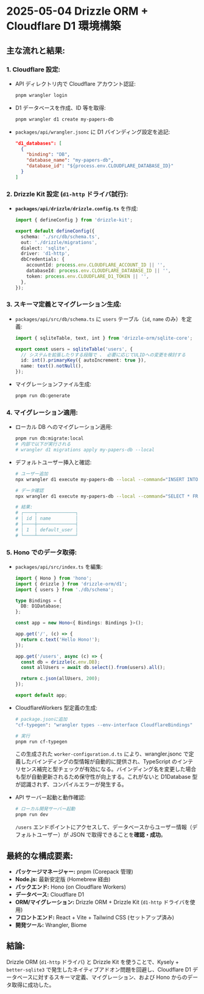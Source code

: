 # 2025-05-04 Drizzle ORM + Cloudflare D1 環境構築

## 主な流れと結果:

### 1. Cloudflare 設定:

- API ディレクトリ内で Cloudflare アカウント認証:

  ```bash
  pnpm wrangler login
  ```

- D1 データベースを作成、ID 等を取得:

  ```bash
  pnpm wrangler d1 create my-papers-db
  ```

- `packages/api/wrangler.jsonc` に D1 バインディング設定を追記:
  ```json
  "d1_databases": [
    {
      "binding": "DB",
      "database_name": "my-papers-db",
      "database_id": "${process.env.CLOUDFLARE_DATABASE_ID}"
    }
  ]
  ```

### 2. Drizzle Kit 設定 (`d1-http` ドライバ試行):

- **`packages/api/drizzle/drizzle.config.ts`** を作成:

  ```typescript
  import { defineConfig } from 'drizzle-kit';

  export default defineConfig({
    schema: './src/db/schema.ts',
    out: './drizzle/migrations',
    dialect: 'sqlite',
    driver: 'd1-http',
    dbCredentials: {
      accountId: process.env.CLOUDFLARE_ACCOUNT_ID || '',
      databaseId: process.env.CLOUDFLARE_DATABASE_ID || '',
      token: process.env.CLOUDFLARE_D1_TOKEN || '',
    },
  });
  ```

### 3. スキーマ定義とマイグレーション生成:

- `packages/api/src/db/schema.ts` に `users` テーブル（`id`, `name` のみ）を定義:

  ```typescript
  import { sqliteTable, text, int } from 'drizzle-orm/sqlite-core';

  export const users = sqliteTable('users', {
    // システムを拡張したりする段階で 、 必要に応じてULIDへの変更を検討する
    id: int().primaryKey({ autoIncrement: true }),
    name: text().notNull(),
  });
  ```

- マイグレーションファイル生成:
  ```bash
  pnpm run db:generate
  ```

### 4. マイグレーション適用:

- ローカル DB へのマイグレーション適用:

  ```bash
  pnpm run db:migrate:local
  # 内部で以下が実行される
  # wrangler d1 migrations apply my-papers-db --local
  ```

- デフォルトユーザー挿入と確認:

  ```bash
  # ユーザー追加
  npx wrangler d1 execute my-papers-db --local --command="INSERT INTO users (name) VALUES ('default_user')"

  # データ確認
  npx wrangler d1 execute my-papers-db --local --command="SELECT * FROM users"

  # 結果:
  # ┌────┬──────────────┐
  # │ id │ name         │
  # ├────┼──────────────┤
  # │ 1  │ default_user │
  # └────┴──────────────┘
  ```

### 5. Hono でのデータ取得:

- `packages/api/src/index.ts` を編集:

  ```typescript
  import { Hono } from 'hono';
  import { drizzle } from 'drizzle-orm/d1';
  import { users } from './db/schema';

  type Bindings = {
    DB: D1Database;
  };

  const app = new Hono<{ Bindings: Bindings }>();

  app.get('/', (c) => {
    return c.text('Hello Hono!');
  });

  app.get('/users', async (c) => {
    const db = drizzle(c.env.DB);
    const allUsers = await db.select().from(users).all();

    return c.json(allUsers, 200);
  });

  export default app;
  ```

- CloudflareWorkers 型定義の生成:

  ```bash
  # package.jsonに追加
  "cf-typegen": "wrangler types --env-interface CloudflareBindings"

  # 実行
  pnpm run cf-typegen
  ```

  この生成された `worker-configuration.d.ts` により、wrangler.jsonc で定義したバインディングの型情報が自動的に提供され、TypeScript のインテリセンス補完と型チェックが有効になる。バインディング名を変更した場合も型が自動更新されるため保守性が向上する。これがないと D1Database 型が認識されず、コンパイルエラーが発生する。

- API サーバー起動と動作確認:

  ```bash
  # ローカル開発サーバー起動
  pnpm run dev
  ```

  `/users` エンドポイントにアクセスして、データベースからユーザー情報（デフォルトユーザー）が JSON で取得できることを**確認・成功**。

## 最終的な構成要素:

- **パッケージマネージャー:** pnpm (Corepack 管理)
- **Node.js:** 最新安定版 (Homebrew 経由)
- **バックエンド:** Hono (on Cloudflare Workers)
- **データベース:** Cloudflare D1
- **ORM/マイグレーション:** Drizzle ORM + Drizzle Kit (`d1-http` ドライバを使用)
- **フロントエンド:** React + Vite + Tailwind CSS (セットアップ済み)
- **開発ツール:** Wrangler, Biome

## 結論:

Drizzle ORM (`d1-http` ドライバ) と Drizzle Kit を使うことで、Kysely + `better-sqlite3` で発生したネイティブアドオン問題を回避し、Cloudflare D1 データベースに対するスキーマ定義、マイグレーション、および Hono からのデータ取得に成功した。

